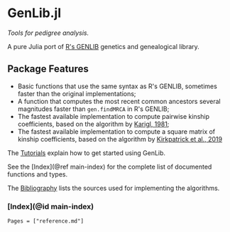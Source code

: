 # GenLib.jl
*Tools for pedigree analysis.*

A pure Julia port of [R's GENLIB](https://cran.r-project.org/web/packages/GENLIB/index.html) genetics and genealogical library.

## Package Features
- Basic functions that use the same syntax as R's GENLIB, sometimes faster than the original implementations;
- A function that computes the most recent common ancestors several magnitudes faster than `gen.findMRCA` in R's GENLIB;
- The fastest available implementation to compute pairwise kinship coefficients, based on the algorithm by [Karigl, 1981](@ref);
- The fastest available implementation to compute a square matrix of kinship coefficients, based on the algorithm by [Kirkpatrick et al., 2019](@ref)

The [Tutorials](@ref) explain how to get started using GenLib.

See the [Index](@ref main-index) for the complete list of documented functions and types.

The [Bibliography](@ref) lists the sources used for implementing the algorithms.

### [Index](@id main-index)

```@index
Pages = ["reference.md"]
```